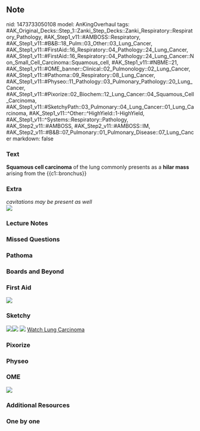 ## Note
nid: 1473733050108
model: AnKingOverhaul
tags: #AK_Original_Decks::Step_1::Zanki_Step_Decks::Zanki_Respiratory::Respiratory_Pathology, #AK_Step1_v11::#AMBOSS::Respiratory, #AK_Step1_v11::#B&B::18_Pulm::03_Other::03_Lung_Cancer, #AK_Step1_v11::#FirstAid::16_Respiratory::04_Pathology::24_Lung_Cancer, #AK_Step1_v11::#FirstAid::16_Respiratory::04_Pathology::24_Lung_Cancer::Non_Small_Cell_Carcinoma::Squamous_cell, #AK_Step1_v11::#NBME::21, #AK_Step1_v11::#OME_banner::Clinical::02_Pulmonology::02_Lung_Cancer, #AK_Step1_v11::#Pathoma::09_Respiratory::08_Lung_Cancer, #AK_Step1_v11::#Physeo::11_Pathology::03_Pulmonary_Pathology::20_Lung_Cancer, #AK_Step1_v11::#Pixorize::02_Biochem::12_Lung_Cancer::04_Squamous_Cell_Carcinoma, #AK_Step1_v11::#SketchyPath::03_Pulmonary::04_Lung_Cancer::01_Lung_Carcinoma, #AK_Step1_v11::^Other::^HighYield::1-HighYield, #AK_Step1_v11::^Systems::Respiratory::Pathology, #AK_Step2_v11::#AMBOSS, #AK_Step2_v11::#AMBOSS::IM, #AK_Step2_v11::#B&B::07_Pulmonary::01_Pulmonary_Disease::07_Lung_Cancer
markdown: false

### Text
<div>
  <b>Squamous cell carcinoma</b> of the lung commonly presents as a
  <b>hilar mass</b> arising from the {{c1::bronchus}}
</div>

### Extra
<div>
  <i>cavitations may be present as well</i>
</div>
<div><img src="paste-109882443301203.jpg"></div>

### Lecture Notes


### Missed Questions


### Pathoma


### Boards and Beyond


### First Aid
<img src="tmpCHkHpU.png">

### Sketchy
<img src="sqaumos%20cell_1566160514431.jpg" class=
"resizer"><img src=
"Screen%20Shot%202020-02-02%20at%206.36.15%20PM.JPG" class=
"resizer"> <img src=
"Screen%20Shot%202019-12-29%20at%2011.27.37%20AM.JPG" class=
"resizer"> <a href=
"https://dashboard.sketchy.com/study/medical/courses/medical-pathophysiology/units/medical-pathophysiology-pulmonary/videos/medical-pathophysiology-pulmonary-lung-cancer-lung-carcinoma?utm_source=anki&utm_medium=partnership&utm_campaign=february_update&utm_content=medical">
Watch Lung Carcinoma</a>

### Pixorize


### Physeo


### OME
<div class="ome-widget">
  <a href=
  "https://onlinemeded.org/spa/pulmonology/lung-cancer/acquire?ref=anki">
  <img src="_OME_AnkiFlashcards_Lesson_2.png"></a>
</div>

### Additional Resources


### One by one

